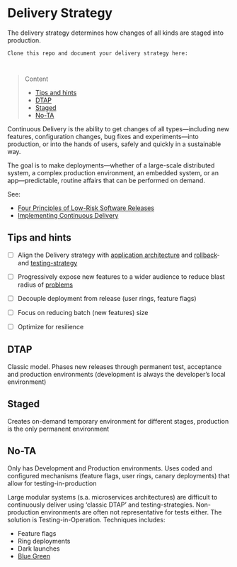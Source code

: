 # Delivery Strategy

The delivery strategy determines how changes of all kinds are staged into production.

```
Clone this repo and document your delivery strategy here:



```
> Content
> - [Tips and hints](#tips-and-hints)
> - [DTAP](#dtap)
> - [Staged](#staged)
> - [No-TA](#no-ta)

Continuous Delivery is the ability to get changes of all types—including new features, configuration changes, bug fixes and experiments—into production, or into the hands of users, safely and quickly in a sustainable way.

The goal is to make deployments—whether of a large-scale distributed system, a complex production environment, an embedded system, or an app—predictable, routine affairs that can be performed on demand.

See: 
- [Four Principles of Low-Risk Software Releases](https://www.informit.com/articles/article.aspx?p=1833567)
- [Implementing Continuous Delivery](https://continuousdelivery.com/implementing/)

## Tips and hints

- [ ] Align the Delivery strategy with [application architecture](project-plan.md#architectures) and [rollback](rollback-strategy)- and [testing-strategy](acceptance-testing-strategy.md)


- [ ] Progressively expose new features to a wider audience to reduce blast radius of [problems](/README.md#bugs-defects-and-problems)


- [ ] Decouple deployment from release (user rings, feature flags)


- [ ] Focus on reducing batch (new features) size


- [ ] Optimize for resilience


## DTAP

Classic model. Phases new releases through permanent test, acceptance and production environments (development is always the developer’s local environment)

## Staged

Creates on-demand temporary environment for different stages, production is the only permanent environment

## No-TA

Only has Development and Production environments. Uses coded and configured mechanisms (feature flags, user rings, canary deployments) that allow for testing-in-production

Large modular systems (s.a. microservices architectures) are difficult to continuously deliver using ‘classic DTAP’ and testing-strategies. 
Non-production environments are often not representative for tests either. The solution is Testing-in-Operation. Techniques includes:
- Feature flags
- Ring deployments
- Dark launches
- [Blue Green](https://martinfowler.com/bliki/BlueGreenDeployment.html)  






